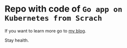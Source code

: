 # Repo with code of `Go app on Kubernetes from Scrach`

If you want to learn more go to [my blog][1].

Stay health.

[1]: https://3sky.github.io
